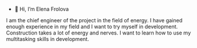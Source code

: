 - 👋 Hi, I’m Elena Frolova

I am the chief engineer of the project in the field of energy.
I have gained enough experience in my field and I want to try myself in development. Construction takes a lot of energy and nerves. 
I want to learn how to use my multitasking skills in development.
